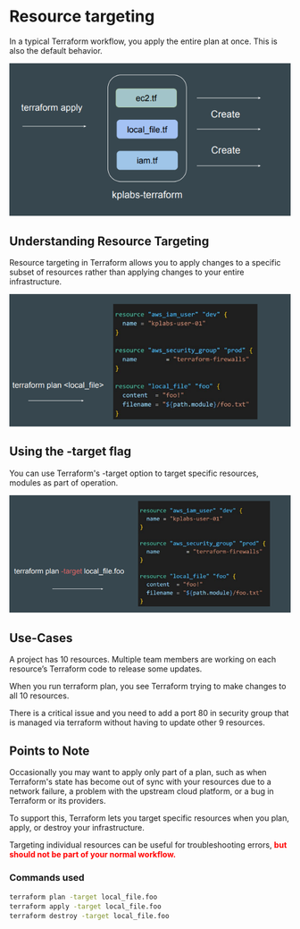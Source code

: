 # Resource targeting 
In a typical Terraform workflow, you apply the entire plan at once. This is also the
default behavior.

![MY Image](images/targeting1.png)

## Understanding Resource Targeting

Resource targeting in Terraform allows you to apply changes to a specific subset
of resources rather than applying changes to your entire infrastructure.

![My Image](images/targeting2.png)

## Using the -target flag

You can use Terraform's -target option to target specific resources, modules as
part of operation.

![My Image](images/targeting3.png)

## Use-Cases

A project has 10 resources. Multiple team members are working on each
resource’s Terraform code to release some updates.

When you run terraform plan, you see Terraform trying to make changes to all
10 resources.

There is a critical issue and you need to add a port 80 in security group that is
managed via terraform without having to update other 9 resources.

## Points to Note

Occasionally you may want to apply only part of a plan, such as when
Terraform's state has become out of sync with your resources due to a network
failure, a problem with the upstream cloud platform, or a bug in Terraform or its
providers. 

To support this, Terraform lets you target specific resources when you plan,
apply, or destroy your infrastructure.

Targeting individual resources can be useful for troubleshooting errors,
<span style="color:red"> **but should not be part of your normal workflow.**</span>

### Commands used

```sh
terraform plan -target local_file.foo
terraform apply -target local_file.foo
terraform destroy -target local_file.foo
```